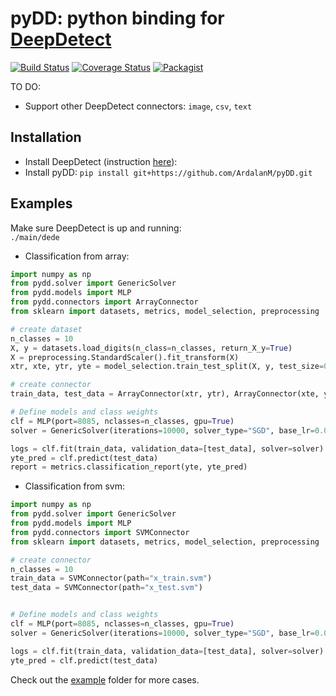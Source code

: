 pyDD: python binding for [DeepDetect](https://github.com/beniz/deepdetect)
============================================================================
[![Build Status](https://travis-ci.org/ArdalanM/pyLightGBM.svg?branch=feat_ci)](https://travis-ci.org/ArdalanM/pyLightGBM)
[![Coverage Status](https://coveralls.io/repos/github/ArdalanM/pyLightGBM/badge.svg?branch=master)](https://coveralls.io/github/ArdalanM/pyLightGBM?branch=master)
[![Packagist](https://img.shields.io/packagist/l/doctrine/orm.svg)]()

TO DO:
 - Support other DeepDetect connectors: `image`, `csv`, `text`
 
Installation
------------
- Install DeepDetect (instruction [here](https://deepdetect.com/overview/installing/)):
- Install pyDD: ```pip install git+https://github.com/ArdalanM/pyDD.git```

Examples
--------
Make sure DeepDetect is up and running:  
`./main/dede`

* Classification from array:  
```python
import numpy as np
from pydd.solver import GenericSolver
from pydd.models import MLP
from pydd.connectors import ArrayConnector
from sklearn import datasets, metrics, model_selection, preprocessing

# create dataset
n_classes = 10
X, y = datasets.load_digits(n_class=n_classes, return_X_y=True)
X = preprocessing.StandardScaler().fit_transform(X)
xtr, xte, ytr, yte = model_selection.train_test_split(X, y, test_size=0.2)

# create connector
train_data, test_data = ArrayConnector(xtr, ytr), ArrayConnector(xte, yte)

# Define models and class weights
clf = MLP(port=8085, nclasses=n_classes, gpu=True)
solver = GenericSolver(iterations=10000, solver_type="SGD", base_lr=0.01, gamma=0.1, stepsize=30, momentum=0.9)

logs = clf.fit(train_data, validation_data=[test_data], solver=solver)
yte_pred = clf.predict(test_data)
report = metrics.classification_report(yte, yte_pred)
```

- Classification from svm:  
```python
import numpy as np
from pydd.solver import GenericSolver
from pydd.models import MLP
from pydd.connectors import SVMConnector
from sklearn import datasets, metrics, model_selection, preprocessing

# create connector
n_classes = 10
train_data = SVMConnector(path="x_train.svm")
test_data = SVMConnector(path="x_test.svm")


# Define models and class weights
clf = MLP(port=8085, nclasses=n_classes, gpu=True)
solver = GenericSolver(iterations=10000, solver_type="SGD", base_lr=0.01, gamma=0.1, stepsize=30, momentum=0.9)

logs = clf.fit(train_data, validation_data=[test_data], solver=solver)
yte_pred = clf.predict(test_data)
```

Check out the [example](https://github.com/ArdalanM/pyDD/tree/master/examples) folder for more cases.